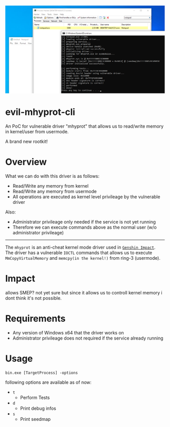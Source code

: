 ![IMAGE](image01.png)

# evil-mhyprot-cli
An PoC for vulnerable driver "mhyprot" that allows us to read/write memory in kernel/user from usermode.

A brand new rootkit!

# Overview

What we can do with this driver is as follows:

- Read/Write any memory from kernel
- Read/Write any memory from usermode
- All operations are executed as kernel level privileage by the vulnerable driver

Also:

- Administrator privileage only needed if the service is not yet running
- Therefore we can execute commands above as the normal user (w/o administrator privileage)

---

The `mhyprot` is an anti-cheat kernel mode driver used in [`Genshin Impact`](https://genshin.mihoyo.com/ja).  
The driver has a vulnerable `IOCTL` commands that allows us to execute `MmCopyVirtualMemory` and `memcpy(in the kernel!)` from ring-3 (usermode).

# Impact

allows SMEP? not yet sure but since it allows us to controll kernel memory i dont think it's not possible.

# Requirements

- Any version of Windows x64 that the driver works on
- Administrator privileage does not required if the service already running

# Usage

```
bin.exe [TargetProcess] -options
```

following options are available as of now:

- `t`
  - Perform Tests
- `d`
  - Print debug infos
- `s`
  - Print seedmap
